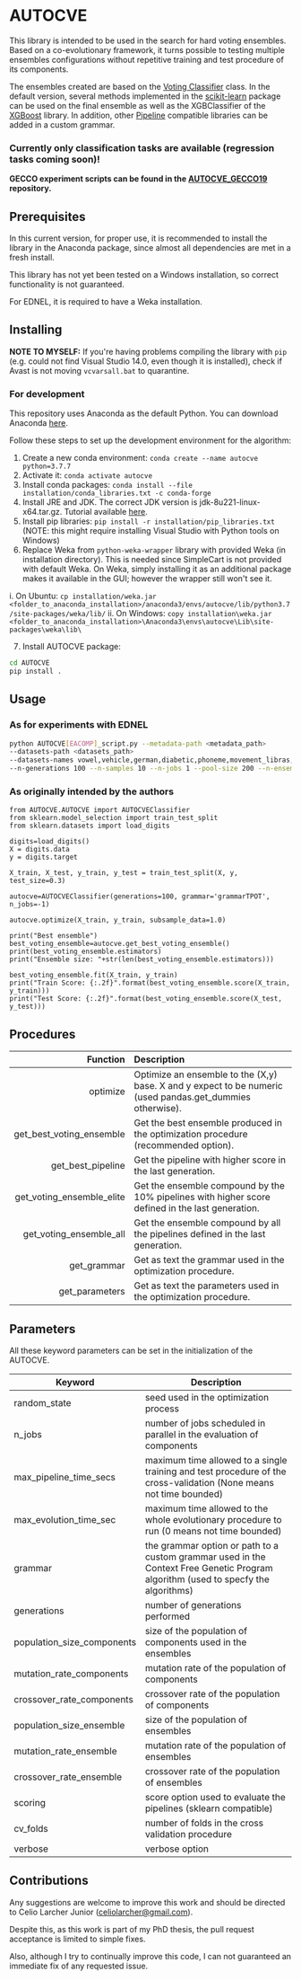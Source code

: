 # AUTOCVE 


This library is intended to be used in the search for hard voting ensembles. Based on a co-evolutionary framework, it 
turns possible to testing multiple ensembles configurations without repetitive training and test procedure of its 
components.

The ensembles created are based on the 
[Voting Classifier](https://scikit-learn.org/stable/modules/generated/sklearn.ensemble.VotingClassifier.html) class. 
In the default version, several methods implemented in the [scikit-learn](https://github.com/scikit-learn/scikit-learn) 
package can be used on the final ensemble as well as  the XGBClassifier of the [XGBoost](https://github.com/dmlc/xgboost) 
library. In addition, other [Pipeline](https://scikit-learn.org/stable/modules/generated/sklearn.pipeline.Pipeline.html) 
compatible libraries can be added in a custom grammar. 

### Currently only classification tasks are available (regression tasks coming soon)!

**GECCO experiment scripts can be found in the 
[AUTOCVE_GECCO19](https://github.com/celiolarcher/Experiments_GECCO19) repository.**

## Prerequisites

In this current version, for proper use, it is recommended to install the library in the Anaconda package, since almost 
all dependencies are met in a fresh install. 

This library has not yet been tested on a Windows installation, so correct functionality is not guaranteed. 

For EDNEL, it is required to have a Weka installation.

## Installing

**NOTE TO MYSELF:** If you're having problems compiling the library with `pip` (e.g. could not find Visual Studio 14.0, 
even though it is installed), check if Avast is not moving `vcvarsall.bat` to quarantine.

### For development

This repository uses Anaconda as the default Python. You can download Anaconda [here](https://www.anaconda.com/products/individual).

Follow these steps to set up the development environment for the algorithm:

1. Create a new conda environment: `conda create --name autocve python=3.7.7`
2. Activate it: `conda activate autocve` 
3. Install conda packages: `conda install --file installation/conda_libraries.txt -c conda-forge` 
4. Install JRE and JDK. The correct JDK version is jdk-8u221-linux-x64.tar.gz. Tutorial available 
[here](https://www.javahelps.com/2017/09/install-oracle-jdk-9-on-linux.html).
5. Install pip libraries: `pip install -r installation/pip_libraries.txt` (NOTE: this might require installing Visual 
Studio with Python tools on Windows)
6. Replace Weka from `python-weka-wrapper` library with provided Weka (in installation directory). This is needed since 
SimpleCart is not provided with default Weka. On Weka, simply installing it as an additional package makes it available 
in the GUI; however the wrapper still won't see it.

i. On Ubuntu: `cp installation/weka.jar <folder_to_anaconda_installation>/anaconda3/envs/autocve/lib/python3.7/site-packages/weka/lib/` 
ii. On Windows: `copy installation\weka.jar <folder_to_anaconda_installation>\Anaconda3\envs\autocve\Lib\site-packages\weka\lib\`

7. Install AUTOCVE package: 
```bash
cd AUTOCVE
pip install .
```

## Usage

### As for experiments with EDNEL

```bash
python AUTOCVE[EACOMP]_script.py --metadata-path <metadata_path>
--datasets-path <datasets_path> 
--datasets-names vowel,vehicle,german,diabetic,phoneme,movement_libras,hcvegypt,seismicbumps,drugconsumption,artificialcharacters,twonorm,turkiye,waveform,magic,spambase 
--n-generations 100 --n-samples 10 --n-jobs 1 --pool-size 200 --n-ensembles 200 --heap-size '5G'
```

### As originally intended by the authors

```
from AUTOCVE.AUTOCVE import AUTOCVEClassifier
from sklearn.model_selection import train_test_split
from sklearn.datasets import load_digits

digits=load_digits()
X = digits.data
y = digits.target

X_train, X_test, y_train, y_test = train_test_split(X, y, test_size=0.3)

autocve=AUTOCVEClassifier(generations=100, grammar='grammarTPOT', n_jobs=-1)

autocve.optimize(X_train, y_train, subsample_data=1.0)

print("Best ensemble")
best_voting_ensemble=autocve.get_best_voting_ensemble()
print(best_voting_ensemble.estimators)
print("Ensemble size: "+str(len(best_voting_ensemble.estimators)))

best_voting_ensemble.fit(X_train, y_train)
print("Train Score: {:.2f}".format(best_voting_ensemble.score(X_train, y_train)))
print("Test Score: {:.2f}".format(best_voting_ensemble.score(X_test, y_test)))
```

## Procedures

|                  Function |                                                                                               Description |
| ------------------------: | :-------------------------------------------------------------------------------------------------------- | 
|                  optimize | Optimize an ensemble to the (X,y) base. X and y expect to be numeric (used pandas.get_dummies otherwise). |
|  get_best_voting_ensemble |                        Get the best ensemble produced in the optimization procedure (recommended option). |
|         get_best_pipeline |                                                Get the pipeline with higher score in the last generation. |
| get_voting_ensemble_elite |          Get the ensemble compound by the 10% pipelines with higher score defined in the last generation. |
|   get_voting_ensemble_all |                            Get the ensemble compound by all the pipelines defined in the last generation. |
|               get_grammar |                                               Get as text the grammar used in the optimization procedure. |
|            get_parameters |                                            Get as text the parameters used in the optimization procedure. |


## Parameters

All these keyword parameters can be set in the initialization of the AUTOCVE.

| Keyword       | Description|
| ------------- |-------------| 
| random_state                  | seed used in the optimization process | 
| n_jobs                  | number of jobs scheduled in parallel in the evaluation of components   | 
| max_pipeline_time_secs        | maximum time allowed to a single training and test procedure of the cross-validation (None means not time bounded)  |
| max_evolution_time_sec        | maximum time allowed to the whole evolutionary procedure to run (0 means not time bounded)| 
| grammar  | the grammar option or path to a custom grammar used in the Context Free Genetic Program algorithm (used to specfy the algorithms) | 
| generations  | number of generations performed      | 
| population_size_components  | size of the population of components used in the ensembles | 
| mutation_rate_components  | mutation rate of the population of components | 
| crossover_rate_components  | crossover rate of the population of components | 
| population_size_ensemble  | size of the population of ensembles | 
| mutation_rate_ensemble  | mutation rate of the population of ensembles | 
| crossover_rate_ensemble  | crossover rate of the population of ensembles | 
| scoring  | score option used to evaluate the pipelines (sklearn compatible) | 
| cv_folds  | number of folds in the cross validation procedure  | 
| verbose  | verbose option | 


## Contributions

Any suggestions are welcome to improve this work and should be directed to Celio Larcher Junior (celiolarcher@gmail.com).

Despite this, as this work is part of my PhD thesis, the pull request acceptance is limited to simple fixes. 

Also, although I try to continually improve this code, I can not guaranteed an immediate fix of any requested issue.
